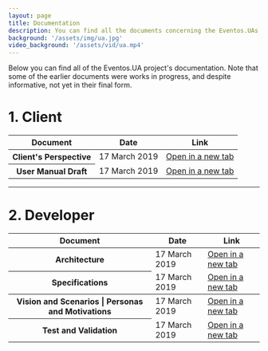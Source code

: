 ```yaml
---
layout: page
title: Documentation
description: You can find all the documents concerning the Eventos.UAs' documentation in this page.
background: '/assets/img/ua.jpg'
video_background: '/assets/vid/ua.mp4'
---
```


<div id="documentation">
  <p style="margin-top: 0;">Below you can find all of the Eventos.UA project's documentation. Note that some of the earlier documents were works in progress, and despite informative, not yet in their final form.</p>

  <h1>1. Client</h1>
  <table class="table">
    <thead>
      <tr>
        <th scope="col">Document</th>
        <th scope="col">Date</th>
        <th scope="col">Link</th>
      </tr>
    </thead>
    <tbody>
      <tr>
        <th scope="row">Client's Perspective</th>
        <td>17 March 2019</td>
        <td><a href="{{"/assets/pdf/m1/Eventos.UA - M1 - Client side.pdf" | prepend: relative_url | prepend: site.url }}" target="_blank">Open in a new tab</a></td>
      </tr>    
      <tr>
        <th scope="row">User Manual Draft</th>
        <td>17 March 2019</td>
        <td><a href="{{"/assets/pdf/m1/Eventos.UA - M1 - User Manual Draft.pdf" | prepend: relative_url | prepend: site.url }}" target="_blank">Open in a new tab</a></td>
      </tr>   
    </tbody>
  </table>

  <hr>

  <h1>2. Developer</h1>
  <table class="table">
    <thead>
      <tr>
        <th scope="col">Document</th>
        <th scope="col">Date</th>
        <th scope="col">Link</th>
      </tr>
    </thead>
    <tbody>
      <tr>
        <th scope="row">Architecture</th>
        <td>17 March 2019</td>
        <td><a href="{{"/assets/pdf/m1/Eventos.UA - M1 - Architecture.pdf" | prepend: relative_url | prepend: site.url }}" target="_blank">Open in a new tab</a></td>
      </tr>   
      <tr>
        <th scope="row">Specifications</th>
        <td>17 March 2019</td>
        <td><a href="{{"/assets/pdf/m1/Eventos.UA - M1 - Specifications.pdf" | prepend: relative_url | prepend: site.url }}" target="_blank">Open in a new tab</a></td>
      </tr>    
    </tbody>
    <tbody>
      <tr>
        <th scope="row">Vision and Scenarios | Personas and Motivations</th>
        <td>17 March 2019</td>
        <td><a href="{{"/assets/pdf/m1/Eventos.UA - M1 - Vision and Scenarios - Personas and Motivations.pdf" | prepend: relative_url | prepend: site.url }}" target="_blank">Open in a new tab</a></td>
      </tr>    
      <tr>
        <th scope="row">Test and Validation</th>
        <td>17 March 2019</td>
        <td><a href="{{"/assets/pdf/m1/Eventos.UA - M1 - Test and Validation.pdf" | prepend: relative_url | prepend: site.url }}" target="_blank">Open in a new tab</a></td>
      </tr>    
    </tbody>
  </table>

  <!-- <h1>3. Team</h1> -->

</div>
